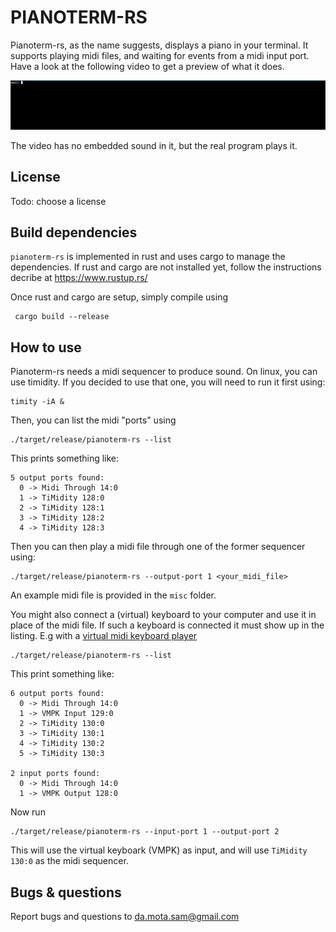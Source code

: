 PIANOTERM-RS
============

Pianoterm-rs, as the name suggests, displays a piano in your terminal.
It supports playing midi files, and waiting for events from a midi input port.
Have a look at the following video to get a preview of what it does.

![video demo of pianoterm](./misc/demo.gif?raw=true)

The video has no embedded sound in it, but the real program plays it.

License
------

Todo: choose a license

Build dependencies
----------------

`pianoterm-rs` is implemented in rust and uses cargo to manage the dependencies.
If rust and cargo are not installed yet, follow the instructions decribe at https://www.rustup.rs/

Once rust and cargo are setup, simply compile using

     cargo build --release

How to use
----------

Pianoterm-rs needs a midi sequencer to produce sound. On linux, you can use timidity.
If you decided to use that one, you will need to run it first using:

	timity -iA &

Then, you can list the midi "ports" using

	./target/release/pianoterm-rs --list

This prints something like:

	5 output ports found:
	  0 -> Midi Through 14:0
	  1 -> TiMidity 128:0
	  2 -> TiMidity 128:1
	  3 -> TiMidity 128:2
	  4 -> TiMidity 128:3

Then you can then play a midi file through one of the former sequencer using:

	./target/release/pianoterm-rs --output-port 1 <your_midi_file>

An example midi file is provided in the `misc` folder.

You might also connect a (virtual) keyboard to your computer and use
it in place of the midi file. If such a keyboard is connected it must show up in the listing.
E.g with a [virtual midi keyboard player][vmpk]

[vmpk]: http://sourceforge.net/projects/vmpk/

	./target/release/pianoterm-rs --list

This print something like:

	6 output ports found:
	  0 -> Midi Through 14:0
	  1 -> VMPK Input 129:0
	  2 -> TiMidity 130:0
	  3 -> TiMidity 130:1
	  4 -> TiMidity 130:2
	  5 -> TiMidity 130:3

	2 input ports found:
	  0 -> Midi Through 14:0
	  1 -> VMPK Output 128:0

Now run

	./target/release/pianoterm-rs --input-port 1 --output-port 2

This will use the virtual keyboark (VMPK) as input, and will use `TiMidity 130:0` as the midi sequencer.

Bugs & questions
--------------

Report bugs and questions to da.mota.sam@gmail.com

